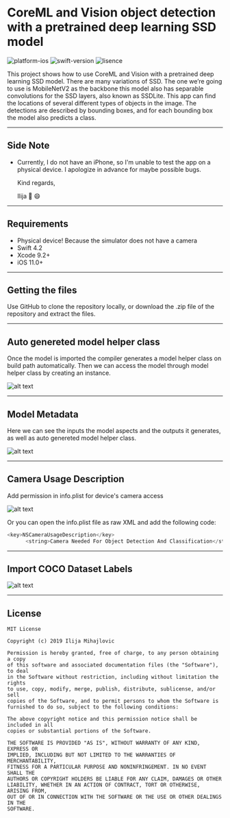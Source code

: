 # CoreML and Vision object detection with a pretrained deep learning SSD model

![platform-ios](https://img.shields.io/badge/platform-ios-Blue.svg)
![swift-version](https://img.shields.io/badge/swift-4.2-Orange.svg)
![lisence](https://img.shields.io/badge/license-MIT-Lightgrey.svg)

 This project shows how to use CoreML and Vision with a pretrained deep learning SSD model. There are many variations of SSD. The one we’re going to use is MobileNetV2 as the backbone this model also has separable convolutions for the SSD layers, also known as SSDLite.
 This app can find the locations of several different types of objects in the image. The detections are described by bounding boxes, and for each bounding box the model also predicts a class.
___

## Side Note
* Currently, I do not have an iPhone, so I'm unable to test the app on a physical device. I apologize in advance for maybe possible bugs.

   Kind regards,

   Ilija 🖖 😄
___

## Requirements
- Physical device! Because the simulator does not have a camera
- Swift 4.2
- Xcode 9.2+
- iOS 11.0+
___

## Getting the files

Use GitHub to clone the repository locally, or download the .zip file of the repository and extract the files.
___

## Auto genereted model helper class

Once the model is imported the compiler generates a model helper class on build path automatically. Then we can access the model through model helper class by creating an instance.

![alt text](https://github.com/IlijaMihajlovic/CoreML-and-Vision-with-a-pretrained-deep-learning-SSD-model/blob/master/CoreML-and-Vision-with-a-pretrained-deep-learning-SSD-model/CoreMLAndVisionRealTimeObjectDetection/Images/auto%20generated%20core%20ml%20class%20.png)
___

## Model Metadata

Here we can see the inputs the model aspects and the outputs it generates, as well as auto genereted model helper class.

![alt text](https://github.com/IlijaMihajlovic/CoreML-and-Vision-with-a-pretrained-deep-learning-SSD-model/blob/master/CoreML-and-Vision-with-a-pretrained-deep-learning-SSD-model/CoreMLAndVisionRealTimeObjectDetection/Images/machine%20learing%20model.png)

___

## Camera Usage Description

Add permission in info.plist for device's camera access

![alt text](https://github.com/IlijaMihajlovic/CoreML-and-Vision-with-a-pretrained-deep-learning-SSD-model/blob/master/CoreML-and-Vision-with-a-pretrained-deep-learning-SSD-model/CoreMLAndVisionRealTimeObjectDetection/Images/camera%20usage%20description.png)

Or you can open the info.plist file as raw XML and add the following code:

```swift
<key>NSCameraUsageDescription</key>
      <string>Camera Needed For Object Detection And Classification</string>

```
___

## Import COCO Dataset Labels

![alt text](https://github.com/IlijaMihajlovic/CoreML-and-Vision-with-a-pretrained-deep-learning-SSD-model/blob/master/CoreML-and-Vision-with-a-pretrained-deep-learning-SSD-model/CoreMLAndVisionRealTimeObjectDetection/Images/coco%20labels%20file.png)

___

## License
```
MIT License

Copyright (c) 2019 Ilija Mihajlovic

Permission is hereby granted, free of charge, to any person obtaining a copy
of this software and associated documentation files (the "Software"), to deal
in the Software without restriction, including without limitation the rights
to use, copy, modify, merge, publish, distribute, sublicense, and/or sell
copies of the Software, and to permit persons to whom the Software is
furnished to do so, subject to the following conditions:

The above copyright notice and this permission notice shall be included in all
copies or substantial portions of the Software.

THE SOFTWARE IS PROVIDED "AS IS", WITHOUT WARRANTY OF ANY KIND, EXPRESS OR
IMPLIED, INCLUDING BUT NOT LIMITED TO THE WARRANTIES OF MERCHANTABILITY,
FITNESS FOR A PARTICULAR PURPOSE AND NONINFRINGEMENT. IN NO EVENT SHALL THE
AUTHORS OR COPYRIGHT HOLDERS BE LIABLE FOR ANY CLAIM, DAMAGES OR OTHER
LIABILITY, WHETHER IN AN ACTION OF CONTRACT, TORT OR OTHERWISE, ARISING FROM,
OUT OF OR IN CONNECTION WITH THE SOFTWARE OR THE USE OR OTHER DEALINGS IN THE
SOFTWARE.
```
